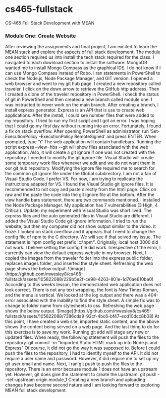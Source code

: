 # cs465-fullstack
CS-465 Full Stack Development with MEAN
<h3>Module One: Create Website</h3>
After reviewing the assignments and final project, I am excited to learn the MEAN stack and explore the aspects of full stack development. The module one section required us into install the tech stack required for the class. I navigated to each download section to install the software. MongoDB wanted me to install Mongo Compass as the graphical IDE. I do not know if I can use Mongo Compass instead of Robo.
I ran statements in PowerShell to check the Node.js, Node Package Manager, and GIT version. I opened a web browser and went to my git hub page. I created a new repository called traveler. I click on the down arrow to retrieve the GitHub http address. Then I created a clone of the traveler repository in PowerShell.
I check the status of git in PowerShell and then created a new branch called module one. I was instructed to never work on the main branch. After creating a branch, I install express generator. Express is an API that is use to create web applications. After the install, I could see number files that were added to my repository.
I tried to run my first script and I got an error. I was hoping that I could go my first day without running into an error. Fortunately, I found a fix on stack overflow. After opening PowerShell as administrator, run ‘Set-ExecutionPolicy -ExecutionPolicy RemoteSigned’ and press ENTER. When prompted, type ‘Y’
The web application will contain handlebars. Running the script express –view=hbs --git will show files associated with the web application. Also, it will create a git ignore if one was not created with the repository. I needed to modify the git ignore file. Visual Studio will create some temporary work files whenever we edit and we do not want them in our git hub repository.
Modifying the ignore file required me to search for the common git ignore file under the Global subdirectory. I am not a fan of Visual Studio Code. I prefer VS. For now, I am trying to replicate the instructions adapted for VS. I found the Visual Studio git ignore files. It is recommended to not copy and paste directly from the html page. Click on raw and the paste the code into the git ignore file at the bottom.
After the view handle bars statement, there are two commands mentioned. I installed the Node Package Manager. My application has 7 vulnerabilities (3 High, 4 Critical). 
Update: my experiment with Visual Studio was short lived. The express files and the auto generated files in Visual Studio are different. I added the Visual Studio Code git ignore information. I tried to run the website, but then my computer did not show output similar to the video. It froze.
I looked on stack overflow and it appears that I need to change the config file of npm to the C directory. We will see if that solved my issue. The statement is ‘npm config set prefix 'c:\npm'’. Originally, local host 3000 did not work. I believe setting the config file did work. Irrespective of the error, I currently can view the default express website in my browser.
Next, I copied the images from the traveler folder into the express public folder, replaces images folder, and inserted the style sheet. Refreshing the web page shows the below output.
![image](https://github.com/mwesley8/cs465-fullstack/assets/105822088/229b5e2f-ce98-4263-801e-1d76ae610ba0)
According to this week’s lesson, the demonstrated web application does not look correct. There is not any text wrapping, the font is New Times Roman, and the menu is vertical. We looked at the log output and there was a 404-error associated with the inability to find the style sheet. A simple fix was to change to folder name from stylesheets to css. Refreshing the web page shows the below output.
![image](https://github.com/mwesley8/cs465-fullstack/assets/105822088/7386cda9-92cf-4bc6-bf47-ecd10dcc8b08)
At this point, I have created a web site, imported static content, and the above shows the content being served on a web page. And the last thing to do for this exercise is to save my work. Running git add will stage any new or updated files. When ready, the following statement will push the files to the repository.
git commit -m “Imported Static HTML mark up into Node.js and Express”
Of course, it did not go the way it was supposed to. Before I could push the files to the repository, I had to identify myself to the API. It did not require a user name and password. However, it did require me to set up my git user email and name.
Next, I ran git push to push the files to the repository. There is an error because module 1 does not have an upstream yet. However, git does give the statement to create the upstream.
git push --set-upstream origin module_1
Creating a new branch and uploading changes have become second nature and I am looking forward to exploring MEAN full stack development.

